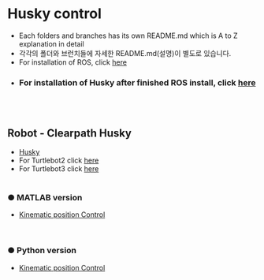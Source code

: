 # Husky control
+ Each folders and branches has its own README.md which is A to Z explanation in detail
+ 각각의 폴더와 브런치들에 자세한 README.md(설명)이 별도로 있습니다.
+ For installation of ROS, click [here](https://github.com/engcang/Ubuntu_ROS_Installation/)
+ ### For installation of Husky after finished ROS install, click [here](https://github.com/engcang/husky/blob/master/Husky_custom_board_install_Kinetic/)
</br></br>

## Robot - Clearpath Husky
+ [Husky](https://www.clearpathrobotics.com/husky-unmanned-ground-vehicle-robot/)
+ For Turtlebot2 click [here](https://github.com/engcang/turtlebot2)
+ For Turtlebot3 click [here](https://github.com/engcang/turtlebot3) </br></br>

### ● MATLAB version
+ [Kinematic position Control](https://github.com/engcang/husky/tree/master/MATLAB-Kinematic%20position%20Control)
</br>

### ● Python version
+ [Kinematic position Control](https://github.com/engcang/husky/tree/master/Python-Kinematic-Position-Control)

